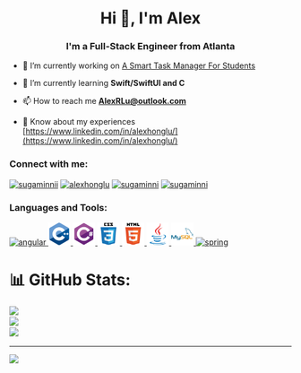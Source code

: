 <h1 align="center">Hi 👋, I'm Alex</h1>
<h3 align="center">I'm a Full-Stack Engineer from Atlanta</h3>

- 🔭 I’m currently working on [A Smart Task Manager For Students](https://github.com/Sugaminni/Task-Manager)

- 🌱 I’m currently learning **Swift/SwiftUI and C**

- 📫 How to reach me **AlexRLu@outlook.com**

- 📄 Know about my experiences [https://www.linkedin.com/in/alexhonglu/](https://www.linkedin.com/in/alexhonglu/)

<h3 align="left">Connect with me:</h3>
<p align="left">
<a href="https://twitter.com/sugaminnii" target="blank"><img align="center" src="https://raw.githubusercontent.com/rahuldkjain/github-profile-readme-generator/master/src/images/icons/Social/twitter.svg" alt="sugaminnii" height="30" width="40" /></a>
<a href="https://linkedin.com/in/alexhonglu" target="blank"><img align="center" src="https://raw.githubusercontent.com/rahuldkjain/github-profile-readme-generator/master/src/images/icons/Social/linked-in-alt.svg" alt="alexhonglu" height="30" width="40" /></a>
<a href="https://instagram.com/sugaminni" target="blank"><img align="center" src="https://raw.githubusercontent.com/rahuldkjain/github-profile-readme-generator/master/src/images/icons/Social/instagram.svg" alt="sugaminni" height="30" width="40" /></a>
<a href="https://www.leetcode.com/sugaminni" target="blank"><img align="center" src="https://raw.githubusercontent.com/rahuldkjain/github-profile-readme-generator/master/src/images/icons/Social/leet-code.svg" alt="sugaminni" height="30" width="40" /></a>
</p>

<h3 align="left">Languages and Tools:</h3>
<p align="left"> <a href="https://angular.io" target="_blank" rel="noreferrer"> <img src="https://angular.io/assets/images/logos/angular/angular.svg" alt="angular" width="40" height="40"/> </a> <a href="https://www.w3schools.com/cpp/" target="_blank" rel="noreferrer"> <img src="https://raw.githubusercontent.com/devicons/devicon/master/icons/cplusplus/cplusplus-original.svg" alt="cplusplus" width="40" height="40"/> </a> <a href="https://www.w3schools.com/cs/" target="_blank" rel="noreferrer"> <img src="https://raw.githubusercontent.com/devicons/devicon/master/icons/csharp/csharp-original.svg" alt="csharp" width="40" height="40"/> </a> <a href="https://www.w3schools.com/css/" target="_blank" rel="noreferrer"> <img src="https://raw.githubusercontent.com/devicons/devicon/master/icons/css3/css3-original-wordmark.svg" alt="css3" width="40" height="40"/> </a> <a href="https://www.w3.org/html/" target="_blank" rel="noreferrer"> <img src="https://raw.githubusercontent.com/devicons/devicon/master/icons/html5/html5-original-wordmark.svg" alt="html5" width="40" height="40"/> </a> <a href="https://www.java.com" target="_blank" rel="noreferrer"> <img src="https://raw.githubusercontent.com/devicons/devicon/master/icons/java/java-original.svg" alt="java" width="40" height="40"/> </a> <a href="https://www.mysql.com/" target="_blank" rel="noreferrer"> <img src="https://raw.githubusercontent.com/devicons/devicon/master/icons/mysql/mysql-original-wordmark.svg" alt="mysql" width="40" height="40"/> </a> <a href="https://spring.io/" target="_blank" rel="noreferrer"> <img src="https://www.vectorlogo.zone/logos/springio/springio-icon.svg" alt="spring" width="40" height="40"/> </a> </p>

# 📊 GitHub Stats:
![](https://github-readme-stats.vercel.app/api?username=Sugaminni&theme=dark&hide_border=false&include_all_commits=true&count_private=false)<br/>
![](https://nirzak-streak-stats.vercel.app/?user=Sugaminni&theme=dark&hide_border=false)<br/>
![](https://github-readme-stats.vercel.app/api/top-langs/?username=Sugaminni&theme=dark&hide_border=false&include_all_commits=true&count_private=false&layout=compact)

---
[![](https://visitcount.itsvg.in/api?id=Sugaminni&icon=0&color=0)](https://visitcount.itsvg.in)

<!-- Proudly created with GPRM ( https://gprm.itsvg.in ) -->
